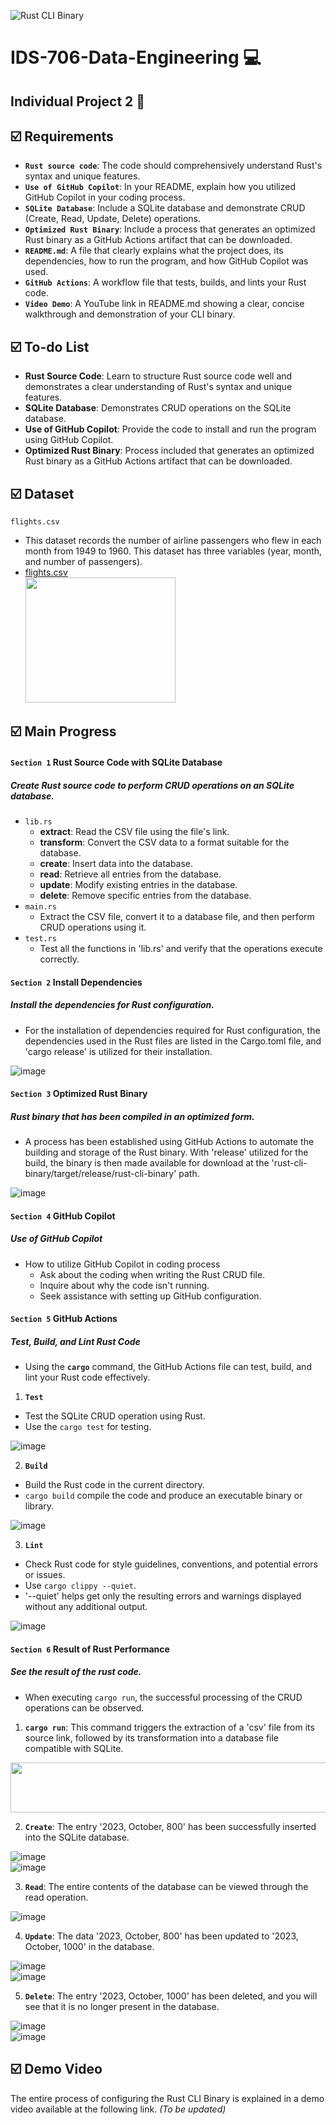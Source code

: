 ![Rust CLI Binary](https://github.com/nogibjj/IDS706-Individual-Project-2-sp699/actions/workflows/cicd.yml/badge.svg)</br>
# IDS-706-Data-Engineering :computer:

## Individual Project 2 :page_facing_up:

## :ballot_box_with_check: Requirements
* __`Rust source code`__: The code should comprehensively understand Rust's syntax and unique features.
* __`Use of GitHub Copilot`__: In your README, explain how you utilized GitHub Copilot in your coding process.
* __`SQLite Database`__: Include a SQLite database and demonstrate CRUD (Create, Read, Update, Delete) operations.
* __`Optimized Rust Binary`__: Include a process that generates an optimized Rust binary as a GitHub Actions artifact that can be downloaded.
* __`README.md`__: A file that clearly explains what the project does, its dependencies, how to run the program, and how GitHub Copilot was used.
* __`GitHub Actions`__: A workflow file that tests, builds, and lints your Rust code.
* __`Video Demo`__: A YouTube link in README.md showing a clear, concise walkthrough and demonstration of your CLI binary.

## :ballot_box_with_check: To-do List
* __Rust Source Code__: Learn to structure Rust source code well and demonstrates a clear understanding of Rust's syntax and unique features.
* __SQLite Database__: Demonstrates CRUD operations on the SQLite database.
* __Use of GitHub Copilot__: Provide the code to install and run the program using GitHub Copilot.
* __Optimized Rust Binary__: Process included that generates an optimized Rust binary as a GitHub Actions artifact that can be downloaded.

## :ballot_box_with_check: Dataset
`flights.csv`
  - This dataset records the number of airline passengers who flew in each month from 1949 to 1960. This dataset has three variables (year, month, and number of passengers).</br>
  - [flights.csv](https://github.com/nogibjj/IDS706-Individual-Project-2-sp699/raw/main/rust-cli-binary/flights.csv)</br>
<img src="https://github.com/nogibjj/IDS706-Individual-Project-2-sp699/assets/143478016/c26abf40-30d4-44d3-bc32-93e845130fda.png" width="240" height="200"/></br>

## :ballot_box_with_check: Main Progress
#### `Section 1` Rust Source Code with SQLite Database
##### Create Rust source code to perform CRUD operations on an SQLite database.
* `lib.rs`
  - __extract__: Read the CSV file using the file's link.
  - __transform__: Convert the CSV data to a format suitable for the database.
  - __create__: Insert data into the database.
  - __read__:  Retrieve all entries from the database.
  - __update__: Modify existing entries in the database.
  - __delete__: Remove specific entries from the database.
* `main.rs`
  - Extract the CSV file, convert it to a database file, and then perform CRUD operations using it.
* `test.rs`
  - Test all the functions in 'lib.rs' and verify that the operations execute correctly.
 
#### `Section 2` Install Dependencies
##### Install the dependencies for Rust configuration.
* For the installation of dependencies required for Rust configuration, the dependencies used in the Rust files are listed in the Cargo.toml file, and 'cargo release' is utilized for their installation.

![image](https://github.com/nogibjj/IDS706-Individual-Project-2-sp699/assets/143478016/ec4e7d2c-71f1-4145-a8d6-fb57d6a16165)
#### `Section 3` Optimized Rust Binary
##### Rust binary that has been compiled in an optimized form.
* A process has been established using GitHub Actions to automate the building and storage of the Rust binary. With 'release' utilized for the build, the binary is then made available for download at the 'rust-cli-binary/target/release/rust-cli-binary' path.

![image](https://github.com/nogibjj/IDS706-Individual-Project-2-sp699/assets/143478016/51b9e45c-aa07-4e51-8416-c119848c4f48)
#### `Section 4` GitHub Copilot
##### Use of GitHub Copilot
* How to utilize GitHub Copilot in coding process
  - Ask about the coding when writing the Rust CRUD file.
  - Inquire about why the code isn't running.
  - Seek assistance with setting up GitHub configuration.
#### `Section 5` GitHub Actions
##### Test, Build, and Lint Rust Code
* Using the __`cargo`__ command, the GitHub Actions file can test, build, and lint your Rust code effectively.
1. __`Test`__
  - Test the SQLite CRUD operation using Rust.
  - Use the `cargo test` for testing.

![image](https://github.com/nogibjj/IDS706-Individual-Project-2-sp699/assets/143478016/221630b9-2793-4b2d-b444-83a7a05e620a)

2. __`Build`__
  - Build the Rust code in the current directory.
  - `cargo build` compile the code and produce an executable binary or library.

![image](https://github.com/nogibjj/IDS706-Individual-Project-2-sp699/assets/143478016/58c23eaa-ecc3-431b-bbee-0174fbda8494)

3. __`Lint`__
  - Check Rust code for style guidelines, conventions, and potential errors or issues.
  - Use `cargo clippy --quiet`.
  - '--quiet' helps get only the resulting errors and warnings displayed without any additional output.

![image](https://github.com/nogibjj/IDS706-Individual-Project-2-sp699/assets/143478016/09538eab-00b7-474d-8da4-22d42e118b40)

#### `Section 6` Result of Rust Performance
##### See the result of the rust code.
* When executing `cargo run`, the successful processing of the CRUD operations can be observed.

1. __`cargo run`__: This command triggers the extraction of a 'csv' file from its source link, followed by its transformation into a database file compatible with SQLite.

<img src="https://github.com/nogibjj/IDS706-Individual-Project-2-sp699/assets/143478016/509229cc-ab48-4458-a38e-a3a32054d0e4.png" width="700" height="80"/>

2. __`Create`__: The entry '2023, October, 800' has been successfully inserted into the SQLite database.

![image](https://github.com/nogibjj/IDS706-Individual-Project-2-sp699/assets/143478016/d6683cab-7d01-427b-bce7-34b89117ba3e) </br>
![image](https://github.com/nogibjj/IDS706-Individual-Project-2-sp699/assets/143478016/c2859599-b9d3-4fab-8f77-cabd7c1d7fda)

3. __`Read`__: The entire contents of the database can be viewed through the read operation.

![image](https://github.com/nogibjj/IDS706-Individual-Project-2-sp699/assets/143478016/b3417ad4-10f8-45fc-a364-1afe42c67cd6)

4. __`Update`__: The data '2023, October, 800' has been updated to '2023, October, 1000' in the database.

![image](https://github.com/nogibjj/IDS706-Individual-Project-2-sp699/assets/143478016/f976f0b5-093c-4c45-9e3a-930b4c359d94)</br>
![image](https://github.com/nogibjj/IDS706-Individual-Project-2-sp699/assets/143478016/75459e13-ef40-4d72-9aae-56ebdcc0eb3d)

5. __`Delete`__: The entry '2023, October, 1000' has been deleted, and you will see that it is no longer present in the database.

![image](https://github.com/nogibjj/IDS706-Individual-Project-2-sp699/assets/143478016/7ea4efa0-6249-4504-aa7d-0ed081437afc)</br>
![image](https://github.com/nogibjj/IDS706-Individual-Project-2-sp699/assets/143478016/7f3a2e0d-c53d-4763-ac8c-32abfaa37311)

## :ballot_box_with_check: Demo Video
The entire process of configuring the Rust CLI Binary is explained in a demo video available at the following link. _(To be updated)_
